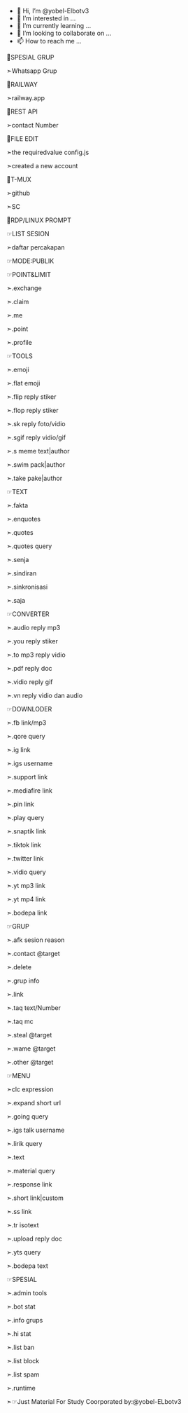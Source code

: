 - 👋 Hi, I’m @yobel-Elbotv3
- 👀 I’m interested in ...
- 🌱 I’m currently learning ...
- 💞️ I’m looking to collaborate on ...
- 📫 How to reach me ...

<!---
yobel-Elbotv3/yobel-Elbotv3 is a ✨ special ✨ repository because its `README.md` (this file) appears on your GitHub profile.
You can click the Preview link to take a look at your changes.
--->

🔗SPESIAL GRUP

➣Whatsapp Grup

🔗RAILWAY

➣railway.app

🔗REST API

➣contact Number

🔗FILE EDIT

➣the requiredvalue
 config.js

➣created a new account

🔗T-MUX

➣github

➣SC


🔗RDP/LINUX PROMPT

☞LIST SESION

➣daftar percakapan

☞MODE:PUBLIK

☞POINT&LIMIT

➣.exchange

➣.claim

➣.me

➣.point

➣.profile

☞TOOLS

➣.emoji

➣.flat emoji

➣.flip reply stiker

➣.flop reply stiker

➣.sk reply foto/vidio

➣.sgif reply vidio/gif

➣.s meme text|author

➣.swim pack|author

➣.take pake|author

☞TEXT

➣.fakta

➣.enquotes

➣.quotes

➣.quotes query

➣.senja

➣.sindiran

➣.sinkronisasi

➣.saja

☞CONVERTER

➣.audio reply mp3

➣.you reply stiker

➣.to mp3 reply vidio

➣.pdf reply doc

➣.vidio reply gif

➣.vn reply vidio dan audio

☞DOWNLODER

➣.fb link/mp3

➣.qore query

➣.ig link

➣.igs username

➣.support link

➣.mediafire link

➣.pin link

➣.play query

➣.snaptik link

➣.tiktok link

➣.twitter link

➣.vidio query

➣.yt mp3 link

➣.yt mp4 link

➣.bodepa link

☞GRUP

➣.afk sesion reason

➣.contact @target

➣.delete

➣.grup info

➣.link

➣.taq text/Number

➣.taq mc

➣.steal @target

➣.wame @target

➣.other @target

☞MENU

➣clc expression

➣.expand short url

➣.going query

➣.igs talk username

➣.lirik query

➣.text

➣.material query

➣.response link

➣.short link|custom

➣.ss link

➣.tr isotext

➣.upload reply doc

➣.yts query

➣.bodepa text

☞SPESIAL

➣.admin tools

➣.bot stat

➣.info grups

➣.hi stat

➣.list ban

➣.list block

➣.list spam

➣.runtime


➣☞Just Material For Study
Coorporated by:@yobel-ELbotv3

